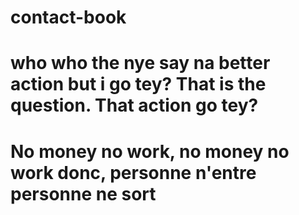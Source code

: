 # contact-book

# who who the nye say na better action but i go tey? That is the question. That action go tey?
# No money no work, no money no work donc, personne n'entre personne ne sort 

